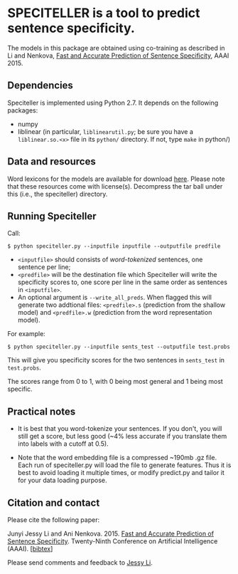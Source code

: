 # SPECITELLER is a tool to predict sentence specificity.

The models in this package are obtained using co-training as described in Li and Nenkova, [Fast and Accurate Prediction of Sentence Specificity](http://www.seas.upenn.edu/~ljunyi/papers/specificity.pdf), AAAI 2015.

## Dependencies

Speciteller is implemented using Python 2.7. It depends on the following packages:

- numpy
- liblinear (in particular, `liblinearutil.py`; be sure you have a `liblinear.so.<x>` file in its `python/` directory. If not, type `make` in python/)

## Data and resources

Word lexicons for the models are available for download [here](http://www.cis.upenn.edu/~nlp/software/speciteller.html). Please note that these resources come with license(s). Decompress the tar ball under this (i.e., the speciteller) directory.

## Running Speciteller

Call:
```
$ python speciteller.py --inputfile inputfile --outputfile predfile
```

- `<inputfile>` should consists of *word-tokenized* sentences, one sentence per line;
- `<predfile>` will be the destination file which Speciteller will write the specificity scores to, one score per line in the same order as sentences in `<inputfile>`.
- An optional argument is `--write_all_preds`. When flagged this will generate two addtional files: `<predfile>.s` (prediction from the shallow model) and `<predfile>.w` (prediction from the word representation model).

For example:
```
$ python speciteller.py --inputfile sents_test --outputfile test.probs
```
This will give you specificity scores for the two sentences in `sents_test` in `test.probs`.

The scores range from 0 to 1, with 0 being most general and 1 being most specific.

## Practical notes
- It is best that you word-tokenize your sentences. If you don't, you will still get a score, but less good (~4% less accurate if you translate them into labels with a cutoff at 0.5).

- Note that the word embedding file is a compressed ~190mb .gz file. Each run of speciteller.py will load the file to generate features. Thus it is best to avoid loading it multiple times, or modify predict.py and tailor it for your data loading purpose.

## Citation and contact

Please cite the following paper:

Junyi Jessy Li and Ani Nenkova. 2015. [Fast and Accurate Prediction of Sentence Specificity](http://www.seas.upenn.edu/~ljunyi/papers/specificity.pdf). Twenty-Ninth Conference on Artificial Intelligence (AAAI). \[[bibtex](http://www.seas.upenn.edu/~ljunyi/papers/specificity.bib)\]

Please send comments and feedback to [Jessy Li](mailto:ljunyi@seas.upenn.edu).
